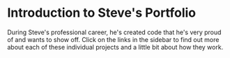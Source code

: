 # Introduction to Steve's Portfolio

During Steve's professional career, he's created code that he's very proud of and wants to show off. Click on the links in the sidebar to find out more about each of these individual projects and a little bit about how they work.